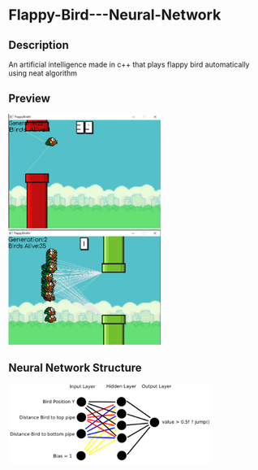 # Flappy-Bird---Neural-Network

<h2>Description</h2>
<p>An artificial intelligence made in c++ that plays flappy bird automatically using neat algorithm</p>

<h2>Preview</h2>
<p float="left">
  <img width="300" src="FlappyAI.png"> 
  <img width="300" src="FlappyAI2.png">
</p>

<h2>Neural Network Structure</h2>
<img width="400" src="Neural Network Structure.png"> 

